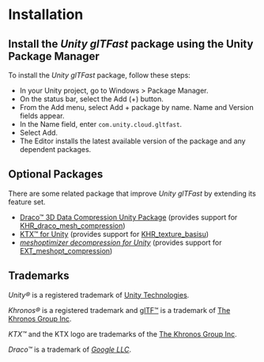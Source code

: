 # Installation

## Install the *Unity glTFast* package using the Unity Package Manager

To install the *Unity glTFast* package, follow these steps:

- In your Unity project, go to Windows > Package Manager.
- On the status bar, select the Add (+) button.
- From the Add menu, select Add + package by name. Name and Version fields appear.
- In the Name field, enter `com.unity.cloud.gltfast`.
- Select Add.
- The Editor installs the latest available version of the package and any dependent packages.

## Optional Packages

There are some related package that improve *Unity glTFast* by extending its feature set.

- [Draco&trade; 3D Data Compression Unity Package][DracoUnity] (provides support for [KHR_draco_mesh_compression][ExtDraco])
- [KTX&trade; for Unity][KtxUnity] (provides support for [KHR_texture_basisu][ExtBasisU])
- [*meshoptimizer decompression for Unity*][Meshopt] (provides support for [EXT_meshopt_compression][ExtMeshopt])

## Trademarks

*Unity&reg;* is a registered trademark of [Unity Technologies][unity].

*Khronos&reg;* is a registered trademark and [glTF&trade;][gltf] is a trademark of [The Khronos Group Inc][khronos].

*KTX&trade;* and the KTX logo are trademarks of the [The Khronos Group Inc][khronos].

*Draco&trade;* is a trademark of [*Google LLC*][GoogleLLC].

[DracoUnity]: https://github.com/atteneder/DracoUnity
[ExtBasisU]: https://github.com/KhronosGroup/glTF/tree/master/extensions/2.0/Khronos/KHR_texture_basisu
[ExtDraco]: https://github.com/KhronosGroup/glTF/tree/master/extensions/2.0/Khronos/KHR_draco_mesh_compression
[ExtMeshopt]: https://github.com/KhronosGroup/glTF/tree/main/extensions/2.0/Vendor/EXT_meshopt_compression
[gltf]: https://www.khronos.org/gltf
[GoogleLLC]: https://about.google/
[khronos]: https://www.khronos.org
[KtxUnity]: https://docs.unity3d.com/Packages/com.unity.cloud.ktx@latest/
[Meshopt]: https://docs.unity3d.com/Packages/com.unity.meshopt.decompress@latest/
[unity]: https://unity.com
